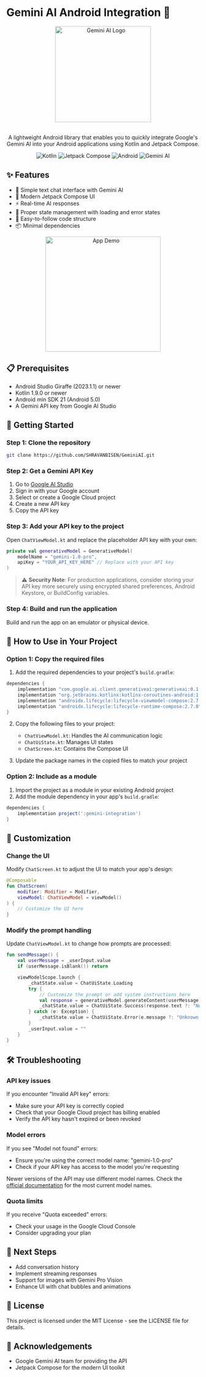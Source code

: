 # Gemini AI Android Integration 🤖

<div align="center">
  <img src="https://raw.githubusercontent.com/google/generative-ai-android/main/branding/logo.png" alt="Gemini AI Logo" width="250px">
  <br><br>
  <p>A lightweight Android library that enables you to quickly integrate Google's Gemini AI into your Android applications using Kotlin and Jetpack Compose.</p>
  
  ![Kotlin](https://img.shields.io/badge/Kotlin-7F52FF?style=for-the-badge&logo=kotlin&logoColor=white)
  ![Jetpack Compose](https://img.shields.io/badge/Jetpack_Compose-4285F4?style=for-the-badge&logo=jetpackcompose&logoColor=white)
  ![Android](https://img.shields.io/badge/Android-3DDC84?style=for-the-badge&logo=android&logoColor=white)
  ![Gemini AI](https://img.shields.io/badge/Gemini_AI-8E75B2?style=for-the-badge&logo=google&logoColor=white)
</div>

## ✨ Features

- 💬 Simple text chat interface with Gemini AI
- 🎨 Modern Jetpack Compose UI
- ⚡ Real-time AI responses
- 🧩 Proper state management with loading and error states
- 📱 Easy-to-follow code structure
- 📦 Minimal dependencies

<div align="center">
  <img src="https://raw.githubusercontent.com/SHRAVANBISEN/GeminiAI/main/preview.gif" alt="App Demo" width="300px">
</div>
<!-- Note: You'll need to add a preview.gif file to your repository for this to display -->

## 📋 Prerequisites

- Android Studio Giraffe (2023.1.1) or newer
- Kotlin 1.9.0 or newer
- Android min SDK 21 (Android 5.0)
- A Gemini API key from Google AI Studio

## 🚀 Getting Started

### Step 1: Clone the repository

```bash
git clone https://github.com/SHRAVANBISEN/GeminiAI.git
```

### Step 2: Get a Gemini API Key

1. Go to [Google AI Studio](https://aistudio.google.com/app/apikey)
2. Sign in with your Google account
3. Select or create a Google Cloud project
4. Create a new API key
5. Copy the API key

### Step 3: Add your API key to the project

Open `ChatViewModel.kt` and replace the placeholder API key with your own:

```kotlin
private val generativeModel = GenerativeModel(
    modelName = "gemini-1.0-pro",
    apiKey = "YOUR_API_KEY_HERE" // Replace with your API key
)
```

> ⚠️ **Security Note**: For production applications, consider storing your API key more securely using encrypted shared preferences, Android Keystore, or BuildConfig variables.

### Step 4: Build and run the application

Build and run the app on an emulator or physical device.

## 🔧 How to Use in Your Project

### Option 1: Copy the required files

1. Add the required dependencies to your project's `build.gradle`:

```gradle
dependencies {
    implementation "com.google.ai.client.generativeai:generativeai:0.1.1"
    implementation "org.jetbrains.kotlinx:kotlinx-coroutines-android:1.7.3"
    implementation "androidx.lifecycle:lifecycle-viewmodel-compose:2.7.0"
    implementation "androidx.lifecycle:lifecycle-runtime-compose:2.7.0"
}
```

2. Copy the following files to your project:
   - `ChatViewModel.kt`: Handles the AI communication logic
   - `ChatUiState.kt`: Manages UI states
   - `ChatScreen.kt`: Contains the Compose UI

3. Update the package names in the copied files to match your project

### Option 2: Include as a module

1. Import the project as a module in your existing Android project
2. Add the module dependency in your app's `build.gradle`:

```gradle
dependencies {
    implementation project(':gemini-integration')
}
```

## 🎨 Customization

### Change the UI

Modify `ChatScreen.kt` to adjust the UI to match your app's design:

```kotlin
@Composable
fun ChatScreen(
    modifier: Modifier = Modifier,
    viewModel: ChatViewModel = viewModel()
) {
    // Customize the UI here
}
```

### Modify the prompt handling

Update `ChatViewModel.kt` to change how prompts are processed:

```kotlin
fun sendMessage() {
    val userMessage = _userInput.value
    if (userMessage.isBlank()) return

    viewModelScope.launch {
        _chatState.value = ChatUiState.Loading
        try {
            // Customize the prompt or add system instructions here
            val response = generativeModel.generateContent(userMessage)
            _chatState.value = ChatUiState.Success(response.text ?: "No response")
        } catch (e: Exception) {
            _chatState.value = ChatUiState.Error(e.message ?: "Unknown error")
        }
        _userInput.value = ""
    }
}
```

## 🛠️ Troubleshooting

### API key issues

If you encounter "Invalid API key" errors:
- Make sure your API key is correctly copied
- Check that your Google Cloud project has billing enabled
- Verify the API key hasn't expired or been revoked

### Model errors

If you see "Model not found" errors:
- Ensure you're using the correct model name: "gemini-1.0-pro"
- Check if your API key has access to the model you're requesting

Newer versions of the API may use different model names. Check the [official documentation](https://ai.google.dev/models/gemini) for the most current model names.

### Quota limits

If you receive "Quota exceeded" errors:
- Check your usage in the Google Cloud Console
- Consider upgrading your plan

## 🔮 Next Steps

- Add conversation history
- Implement streaming responses
- Support for images with Gemini Pro Vision
- Enhance UI with chat bubbles and animations

## 📄 License

This project is licensed under the MIT License - see the LICENSE file for details.

## 🙏 Acknowledgements

- Google Gemini AI team for providing the API
- Jetpack Compose for the modern UI toolkit
